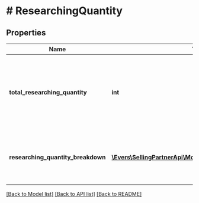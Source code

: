 # # ResearchingQuantity

## Properties

Name | Type | Description | Notes
------------ | ------------- | ------------- | -------------
**total_researching_quantity** | **int** | The total number of units currently being researched in Amazon&#39;s fulfillment network. | [optional]
**researching_quantity_breakdown** | [**\Evers\SellingPartnerApi\Model\ResearchingQuantityEntry[]**](ResearchingQuantityEntry.md) | A list of quantity details for items currently being researched. | [optional]

[[Back to Model list]](../../README.md#models) [[Back to API list]](../../README.md#endpoints) [[Back to README]](../../README.md)
